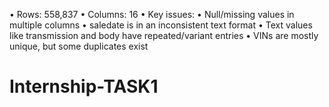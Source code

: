 •	Rows: 558,837
	•	Columns: 16
	•	Key issues:
	•	Null/missing values in multiple columns
	•	saledate is in an inconsistent text format
	•	Text values like transmission and body have repeated/variant entries
	•	VINs are mostly unique, but some duplicates exist
# Internship-TASK1
